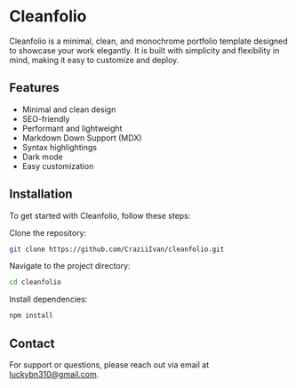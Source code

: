 # Cleanfolio
Cleanfolio is a minimal, clean, and monochrome portfolio template designed to showcase your work elegantly. It is built with simplicity and flexibility in mind, making it easy to customize and deploy.

## Features
- Minimal and clean design
- SEO-friendly
- Performant and lightweight
- Markdown Down Support (MDX)
- Syntax highlightings
- Dark mode
- Easy customization

## Installation
To get started with Cleanfolio, follow these steps:

Clone the repository:
```bash
git clone https://github.com/CraziiIvan/cleanfolio.git
```

Navigate to the project directory:
```bash
cd cleanfolio
```
Install dependencies:
```bash
npm install
```

## Contact
For support or questions, please reach out via email at luckybn310@gmail.com.
